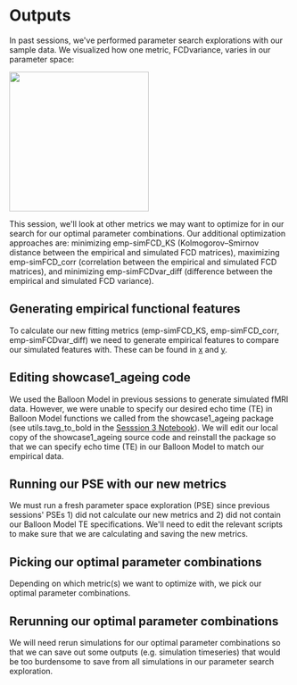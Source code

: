# Outputs

In past sessions, we've performed parameter search explorations with our sample data. We visualized how one metric, FCDvariance, varies in our parameter space:

<img src="https://github.com/McIntosh-Lab/tvb_study_group/assets/32205576/4767726c-ee39-4486-ae69-707a7b0d1ef0" width="250" height="auto">

This session, we'll look at other metrics we may want to optimize for in our search for our optimal parameter combinations. Our additional optimization approaches are: minimizing emp-simFCD_KS (Kolmogorov–Smirnov distance between the empirical and simulated FCD matrices), maximizing emp-simFCD_corr (correlation between the empirical and simulated FCD matrices), and minimizing emp-simFCDvar_diff (difference between the empirical and simulated FCD variance).

## Generating empirical functional features
To calculate our new fitting metrics (emp-simFCD_KS, emp-simFCD_corr, emp-simFCDvar_diff) we need to generate empirical features to compare our simulated features with. These can be found in [x](a) and [y](a).

## Editing showcase1_ageing code
We used the Balloon Model in previous sessions to generate simulated fMRI data. However, we were unable to specify our desired echo time (TE) in Balloon Model functions we called from the showcase1_ageing package (see utils.tavg_to_bold in the [Sesssion 3 Notebook](https://github.com/McIntosh-Lab/tvb_study_group/blob/main/Session%203%3A%20Simulation/Session3_Single_Simulation.ipynb)). We will edit our local copy of the showcase1_ageing source code and reinstall the package so that we can specify echo time (TE) in our Balloon Model to match our empirical data.

## Running our PSE with our new metrics
We must run a fresh parameter space exploration (PSE) since previous sessions' PSEs 1) did not calculate our new metrics and 2) did not contain our Balloon Model TE specifications. We'll need to edit the relevant scripts to make sure that we are calculating and saving the new metrics.

## Picking our optimal parameter combinations
Depending on which metric(s) we want to optimize with, we pick our optimal parameter combinations.

## Rerunning our optimal parameter combinations
We will need rerun simulations for our optimal parameter combinations so that we can save out some outputs (e.g. simulation timeseries) that would be too burdensome to save from all simulations in our parameter search exploration.
